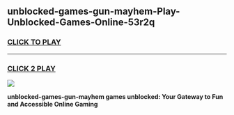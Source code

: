 
## unblocked-games-gun-mayhem-Play-Unblocked-Games-Online-53r2q
<h3>
<a href="https://premium76.site?title=unblocked-games-gun-mayhem&ref=24A">CLICK TO PLAY</a></h3>
<hr>

<h3>
<a href="https://premium76.site?title=unblocked-games-gun-mayhem&ref=24A">CLICK 2 PLAY</a>
  
</h3>

<a href="https://premium76.site?title=unblocked-games-gun-mayhem&ref=24A"><img src="https://clearcache.store/games.png"></a>


**unblocked-games-gun-mayhem games unblocked: Your Gateway to Fun and Accessible Online Gaming**
